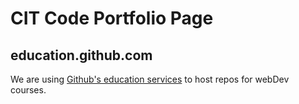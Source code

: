 # CIT Code Portfolio Page

## education.github.com
We are using [Github's education services](https://education.github.com/) to host repos for webDev courses.
